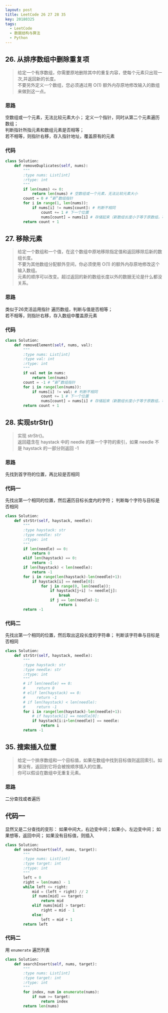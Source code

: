 ```yaml
---
layout: post
title: LeetCode 26 27 28 35
key: 20180325
tags: 
  - LeetCode
  - 数据结构与算法
  - Python
---
```


## 26. 从排序数组中删除重复项
> 给定一个有序数组，你需要原地删除其中的重复内容，使每个元素只出现一次,并返回新的长度。  
> 不要另外定义一个数组，您必须通过用 O(1) 额外内存原地修改输入的数组来做到这一点。

### 思路
空数组或一个元素，无法比较元素大小；
定义一个指针，同时从第二个元素遍历数组；  
判断指针所指元素和数组元素是否相等；  
若不相等，则指针右移，存入指针地址，覆盖原有的元素

### 代码

```python
class Solution:
    def removeDuplicates(self, nums):
        """
        :type nums: List[int]
        :rtype: int
        """
        if len(nums) <= 0:
            return len(nums) # 空数组或一个元素，无法比较元素大小
        count = 0 # “新”数组指针
        for i in range(1, len(nums)):
            if nums[i] != nums[count]: # 判断不相同
                count += 1 # 下一个位置
                nums[count] = nums[i] # 存储起来（新数组长度小于等于原数组，可以存在原数组中）
        return count + 1
```

## 27. 移除元素
> 给定一个数组和一个值，在这个数组中原地移除指定值和返回移除后新的数组长度。  
> 不要为其他数组分配额外空间，你必须使用 O(1) 的额外内存原地修改这个输入数组。  
> 元素的顺序可以改变。超过返回的新的数组长度以外的数据无论是什么都没关系。  

### 思路
类似于26灵活运用指针
遍历数组，判断与值是否相等；  
若不相等，则指针右移，存入数组中覆盖原元素

### 代码

```python
class Solution:
    def removeElement(self, nums, val):
        """
        :type nums: List[int]
        :type val: int
        :rtype: int
        """
        if val not in nums:
            return len(nums) 
        count = -1 # “新”数组指针
        for i in range(len(nums)):
            if nums[i] != val: # 判断不相同
                count += 1 # 下一个位置
                nums[count] = nums[i] # 存储起来（新数组长度小于等于原数组，可以存在原数组中）
        return count + 1
```

## 28. 实现strStr()
> 实现 strStr()。  
> 返回蕴含在 haystack 中的 needle 的第一个字符的索引，如果 needle 不是 haystack 的一部分则返回 -1 

### 思路
先找到首字符的位置，再比较是否相同

### 代码一
先找出第一个相同的位置，然后遍历目标长度内的字符；
判断每个字符与目标是否相同

```python
class Solution:
    def strStr(self, haystack, needle):
        """
        :type haystack: str
        :type needle: str
        :rtype: int
        """
        if len(needle) == 0:
            return 0
        elif len(haystack) == 0:
            return -1
        if len(haystack) < len(needle):
            return -1
        for i in range(len(haystack)-len(needle)+1):
            if haystack[i] == needle[0]:
                for j in range(0, len(needle)):
                    if haystack[j+i] != needle[j]:
                        break
                    if j == len(needle)-1:
                        return i
        return -1
```

### 代码二
先找出第一个相同的位置，然后取出这段长度的字符串；
判断该字符串与目标是否相同

```python
class Solution:
    def strStr(self, haystack, needle):
        """
        :type haystack: str
        :type needle: str
        :rtype: int
        """
        # if len(needle) == 0:
        #     return 0
        # elif len(haystack) == 0:
        #     return -1
        # if len(haystack) < len(needle):
        #     return -1
        for i in range(len(haystack)-len(needle)+1):
            # if haystack[i] == needle[0]:
            if haystack[i:i+len(needle)] == needle:
                return i
        return -1
```

## 35. 搜索插入位置
> 给定一个排序数组和一个目标值，如果在数组中找到目标值则返回索引。如果没有，返回到它将会被按顺序插入的位置。  
> 你可以假设在数组中无重复元素。

### 思路
二分查找或者遍历

## 代码一
显然又是二分查找的变形：
如果中间大，右边变中间；如果小，左边变中间；
如果想等，返回中间；
如果没有目标值，则插入

```python
class Solution:
    def searchInsert(self, nums, target):
        """
        :type nums: List[int]
        :type target: int
        :rtype: int
        """
        left = 0
        right = len(nums) - 1
        while left <= right:
            mid = (left + right) // 2
            if nums[mid] == target:
                return mid
            elif nums[mid] > target:
                right = mid - 1
            else:
                left = mid + 1
        return left
```

### 代码二
用 `enumerate` 遍历列表

```python
class Solution:
    def searchInsert(self, nums, target):
        """
        :type nums: List[int]
        :type target: int
        :rtype: int
        """
        for index, num in enumerate(nums):
            if num >= target:
                return index
        return len(nums)
```
